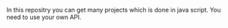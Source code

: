 In this repositry you can get many projects which is done in java script.
You need to use your own API.